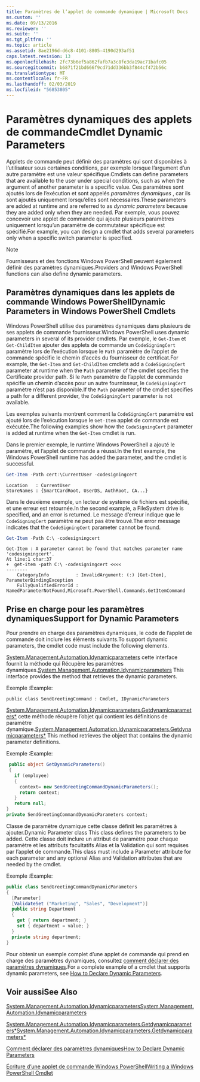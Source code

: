 ```yaml
---
title: Paramètres de l’applet de commande dynamique | Microsoft Docs
ms.custom: ''
ms.date: 09/13/2016
ms.reviewer: ''
ms.suite: ''
ms.tgt_pltfrm: ''
ms.topic: article
ms.assetid: 8ae2196d-d6c8-4101-8805-4190d293af51
caps.latest.revision: 13
ms.openlocfilehash: 2fc73b6ef5a862fafb7a3c8fe3da19ac71bafc05
ms.sourcegitcommit: b6871f21bd666f9cd71dd336bb3f844cf472b56c
ms.translationtype: MT
ms.contentlocale: fr-FR
ms.lasthandoff: 02/03/2019
ms.locfileid: "56853805"
---
```

# <a name="cmdlet-dynamic-parameters"></a><span data-ttu-id="c2e79-102">Paramètres dynamiques des applets de commande</span><span class="sxs-lookup"><span data-stu-id="c2e79-102">Cmdlet Dynamic Parameters</span></span>

<span data-ttu-id="c2e79-103">Applets de commande peut définir des paramètres qui sont disponibles à l’utilisateur sous certaines conditions, par exemple lorsque l’argument d’un autre paramètre est une valeur spécifique.</span><span class="sxs-lookup"><span data-stu-id="c2e79-103">Cmdlets can define parameters that are available to the user under special conditions, such as when the argument of another parameter is a specific value.</span></span> <span data-ttu-id="c2e79-104">Ces paramètres sont ajoutés lors de l’exécution et sont appelés *paramètres dynamiques* , car ils sont ajoutés uniquement lorsqu’elles sont nécessaires.</span><span class="sxs-lookup"><span data-stu-id="c2e79-104">These parameters are added at runtime and are referred to as *dynamic parameters* because they are added only when they are needed.</span></span> <span data-ttu-id="c2e79-105">Par exemple, vous pouvez concevoir une applet de commande qui ajoute plusieurs paramètres uniquement lorsqu’un paramètre de commutateur spécifique est spécifié.</span><span class="sxs-lookup"><span data-stu-id="c2e79-105">For example, you can design a cmdlet that adds several parameters only when a specific switch parameter is specified.</span></span>

> [!NOTE]
> <span data-ttu-id="c2e79-106">Fournisseurs et des fonctions Windows PowerShell peuvent également définir des paramètres dynamiques.</span><span class="sxs-lookup"><span data-stu-id="c2e79-106">Providers and Windows PowerShell functions can also define dynamic parameters.</span></span>

## <a name="dynamic-parameters-in-windows-powershell-cmdlets"></a><span data-ttu-id="c2e79-107">Paramètres dynamiques dans les applets de commande Windows PowerShell</span><span class="sxs-lookup"><span data-stu-id="c2e79-107">Dynamic Parameters in Windows PowerShell Cmdlets</span></span>

<span data-ttu-id="c2e79-108">Windows PowerShell utilise des paramètres dynamiques dans plusieurs de ses applets de commande fournisseur.</span><span class="sxs-lookup"><span data-stu-id="c2e79-108">Windows PowerShell uses dynamic parameters in several of its provider cmdlets.</span></span> <span data-ttu-id="c2e79-109">Par exemple, le `Get-Item` et `Get-ChildItem` ajouter des applets de commande un `CodeSigningCert` paramètre lors de l’exécution lorsque le `Path` paramètre de l’applet de commande spécifie le chemin d’accès du fournisseur de certificat.</span><span class="sxs-lookup"><span data-stu-id="c2e79-109">For example, the `Get-Item` and `Get-ChildItem` cmdlets add a `CodeSigningCert` parameter at runtime when the `Path` parameter of the cmdlet specifies the Certificate provider path.</span></span> <span data-ttu-id="c2e79-110">Si le `Path` paramètre de l’applet de commande spécifie un chemin d’accès pour un autre fournisseur, le `CodeSigningCert` paramètre n’est pas disponible.</span><span class="sxs-lookup"><span data-stu-id="c2e79-110">If the `Path` parameter of the cmdlet specifies a path for a different provider, the `CodeSigningCert` parameter is not available.</span></span>

<span data-ttu-id="c2e79-111">Les exemples suivants montrent comment la `CodeSigningCert` paramètre est ajouté lors de l’exécution lorsque le `Get-Item` applet de commande est exécutée.</span><span class="sxs-lookup"><span data-stu-id="c2e79-111">The following examples show how the `CodeSigningCert` parameter is added at runtime when the `Get-Item` cmdlet is run.</span></span>

<span data-ttu-id="c2e79-112">Dans le premier exemple, le runtime Windows PowerShell a ajouté le paramètre, et l’applet de commande a réussi.</span><span class="sxs-lookup"><span data-stu-id="c2e79-112">In the first example, the Windows PowerShell runtime has added the parameter, and the cmdlet is successful.</span></span>

```powershell
Get-Item -Path cert:\CurrentUser -codesigningcert
```

```output
Location   : CurrentUser
StoreNames : {SmartCardRoot, UserDS, AuthRoot, CA...}
```

<span data-ttu-id="c2e79-113">Dans le deuxième exemple, un lecteur de système de fichiers est spécifié, et une erreur est retournée.</span><span class="sxs-lookup"><span data-stu-id="c2e79-113">In the second example, a FileSystem drive is specified, and an error is returned.</span></span> <span data-ttu-id="c2e79-114">Le message d’erreur indique que le `CodeSigningCert` paramètre ne peut pas être trouvé.</span><span class="sxs-lookup"><span data-stu-id="c2e79-114">The error message indicates that the `CodeSigningCert` parameter cannot be found.</span></span>

```powershell
Get-Item -Path C:\ -codesigningcert
```

```output
Get-Item : A parameter cannot be found that matches parameter name 'codesigningcert'.
At line:1 char:37
+  get-item -path C:\ -codesigningcert <<<<
--------
    CategoryInfo          : InvalidArgument: (:) [Get-Item], ParameterBindingException
    FullyQualifiedErrorId : NamedParameterNotFound,Microsoft.PowerShell.Commands.GetItemCommand
```

## <a name="support-for-dynamic-parameters"></a><span data-ttu-id="c2e79-115">Prise en charge pour les paramètres dynamiques</span><span class="sxs-lookup"><span data-stu-id="c2e79-115">Support for Dynamic Parameters</span></span>

<span data-ttu-id="c2e79-116">Pour prendre en charge des paramètres dynamiques, le code de l’applet de commande doit inclure les éléments suivants.</span><span class="sxs-lookup"><span data-stu-id="c2e79-116">To support dynamic parameters, the cmdlet code must include the following elements.</span></span>

<span data-ttu-id="c2e79-117">[System.Management.Automation.Idynamicparameters](/dotnet/api/System.Management.Automation.IDynamicParameters) cette interface fournit la méthode qui Récupère les paramètres dynamiques.</span><span class="sxs-lookup"><span data-stu-id="c2e79-117">[System.Management.Automation.Idynamicparameters](/dotnet/api/System.Management.Automation.IDynamicParameters) This interface provides the method that retrieves the dynamic parameters.</span></span>

<span data-ttu-id="c2e79-118">Exemple :</span><span class="sxs-lookup"><span data-stu-id="c2e79-118">Example:</span></span>

`public class SendGreetingCommand : Cmdlet, IDynamicParameters`

<span data-ttu-id="c2e79-119">[System.Management.Automation.Idynamicparameters.Getdynamicparameters\*](/dotnet/api/System.Management.Automation.IDynamicParameters.GetDynamicParameters) cette méthode récupère l’objet qui contient les définitions de paramètre dynamique.</span><span class="sxs-lookup"><span data-stu-id="c2e79-119">[System.Management.Automation.Idynamicparameters.Getdynamicparameters\*](/dotnet/api/System.Management.Automation.IDynamicParameters.GetDynamicParameters) This method retrieves the object that contains the dynamic parameter definitions.</span></span>

<span data-ttu-id="c2e79-120">Exemple :</span><span class="sxs-lookup"><span data-stu-id="c2e79-120">Example:</span></span>

```csharp
 public object GetDynamicParameters()
 {
   if (employee)
   {
     context= new SendGreetingCommandDynamicParameters();
     return context;
   }
   return null;
}
private SendGreetingCommandDynamicParameters context;
```

<span data-ttu-id="c2e79-121">Classe de paramètre dynamique cette classe définit les paramètres à ajouter.</span><span class="sxs-lookup"><span data-stu-id="c2e79-121">Dynamic Parameter class This class defines the parameters to be added.</span></span> <span data-ttu-id="c2e79-122">Cette classe doit inclure un attribut de paramètre pour chaque paramètre et les attributs facultatifs Alias et la Validation qui sont requises par l’applet de commande.</span><span class="sxs-lookup"><span data-stu-id="c2e79-122">This class must include a Parameter attribute for each parameter and any optional Alias and Validation attributes that are needed by the cmdlet.</span></span>

<span data-ttu-id="c2e79-123">Exemple :</span><span class="sxs-lookup"><span data-stu-id="c2e79-123">Example:</span></span>

```csharp
public class SendGreetingCommandDynamicParameters
{
  [Parameter]
  [ValidateSet ("Marketing", "Sales", "Development")]
  public string Department
  {
    get { return department; }
    set { department = value; }
  }
  private string department;
}
```

<span data-ttu-id="c2e79-124">Pour obtenir un exemple complet d’une applet de commande qui prend en charge des paramètres dynamiques, consultez [comment déclarer des paramètres dynamiques](./how-to-declare-dynamic-parameters.md).</span><span class="sxs-lookup"><span data-stu-id="c2e79-124">For a complete example of a cmdlet that supports dynamic parameters, see [How to Declare Dynamic Parameters](./how-to-declare-dynamic-parameters.md).</span></span>

## <a name="see-also"></a><span data-ttu-id="c2e79-125">Voir aussi</span><span class="sxs-lookup"><span data-stu-id="c2e79-125">See Also</span></span>

[<span data-ttu-id="c2e79-126">System.Management.Automation.Idynamicparameters</span><span class="sxs-lookup"><span data-stu-id="c2e79-126">System.Management.Automation.Idynamicparameters</span></span>](/dotnet/api/System.Management.Automation.IDynamicParameters)

[<span data-ttu-id="c2e79-127">System.Management.Automation.Idynamicparameters.Getdynamicparameters\*</span><span class="sxs-lookup"><span data-stu-id="c2e79-127">System.Management.Automation.Idynamicparameters.Getdynamicparameters\*</span></span>](/dotnet/api/System.Management.Automation.IDynamicParameters.GetDynamicParameters)

[<span data-ttu-id="c2e79-128">Comment déclarer des paramètres dynamiques</span><span class="sxs-lookup"><span data-stu-id="c2e79-128">How to Declare Dynamic Parameters</span></span>](./how-to-declare-dynamic-parameters.md)

[<span data-ttu-id="c2e79-129">Écriture d’une applet de commande Windows PowerShell</span><span class="sxs-lookup"><span data-stu-id="c2e79-129">Writing a Windows PowerShell Cmdlet</span></span>](./writing-a-windows-powershell-cmdlet.md)
